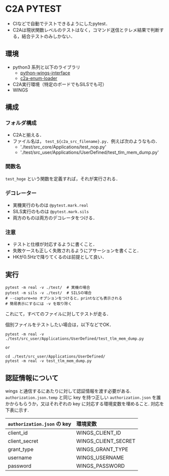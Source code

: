 # C2A PYTEST
- CIなどで自動でテストできるようにしたpytest．
- C2Aは現状関数レベルのテストはなく，コマンド送信とテレメ結果で判断する，結合テストのみしかない．

## 環境
- python3 系列と以下のライブラリ
  - [python-wings-interface](https://github.com/ut-issl/python-wings-interface)
  - [c2a-enum-loader](https://github.com/ut-issl/c2a-enum-loader)
- C2A実行環境（特定のボードでもSILSでも可）
- WINGS

## 構成
### フォルダ構成
- C2Aと揃える．
- ファイル名は， `test_${c2a_src_filename}.py`．例えば次のようなもの．
  - './test/src_core/Applications/test_nop.py'
  - './test/src_user/Applications/UserDefined/test_tlm_mem_dump.py'

### 関数名
`test_hoge` という関数を定義すれば，それが実行される．

### デコレーター
- 実機実行のものは `@pytest.mark.real`
- SILS実行のものは `@pytest.mark.sils`
- 両方のものは両方のデコレータをつける．

### 注意
- テストと仕様が対応するように書くこと．
- 失敗ケースも正しく失敗されるようにアサーションを書くこと．
- HKが0.5Hzで降りてくるのは前提として良い．

## 実行
```
pytest -m real -v ./test/  # 実機の場合
pytest -m sils -v ./test/  # SILSの場合
# --capture=no オプションをつけると，printなども表示される
# 簡易表示にするには -v を取り除く
```
これにて，すべてのファイルに対してテストが走る．

個別ファイルをテストしたい場合は，以下などでOK．
```
pytest -m real -v ./test/src_user/Applications/UserDefined/test_tlm_mem_dump.py

or

cd ./test/src_user/Applications/UserDefined/
pytest -m real -v test_tlm_mem_dump.py
```

## 認証情報について
wings と通信するにあたりに対して認証情報を渡す必要がある. `authorization.json.temp` と同じ key を持つ正しい `authorization.json` を誰かからもらうか，又はそれぞれの key に対応する環境変数を埋めること. 対応を下表に示す.

| `authorization.json` の key | 環境変数            |
| :-------------------------- | :------------------ |
| client_id                   | WINGS_CLIENT_ID     |
| client_secret               | WINGS_CLIENT_SECRET |
| grant_type                  | WINGS_GRANT_TYPE    |
| username                    | WINGS_USERNAME      |
| password                    | WINGS_PASSWORD      |
